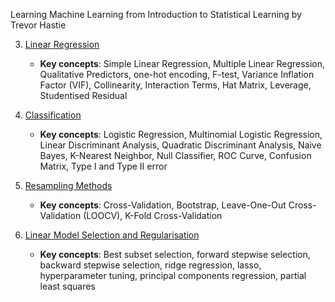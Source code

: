 Learning Machine Learning from Introduction to Statistical Learning by Trevor Hastie

3. [Linear Regression](https://github.com/xavierchen0/LearnML/blob/main/3.%LinearRegression)
	- **Key concepts**: Simple Linear Regression, Multiple Linear Regression, Qualitative Predictors, one-hot encoding, F-test, Variance Inflation Factor (VIF), Collinearity, Interaction Terms, Hat Matrix, Leverage, Studentised Residual

4. [Classification](https://github.com/xavierchen0/LearnML/blob/main/4.%Classification)
	- **Key concepts**: Logistic Regression, Multinomial Logistic Regression, Linear Discriminant Analysis, Quadratic Discriminant Analysis, Naive Bayes, K-Nearest Neighbor, Null Classifier, ROC Curve, Confusion Matrix, Type I and Type II error

5. [Resampling Methods](https://github.com/xavierchen0/LearnML/tree/main/5.%20Resampling%20Methods)
	- **Key concepts**: Cross-Validation, Bootstrap, Leave-One-Out Cross-Validation (LOOCV), K-Fold Cross-Validation
  
6. [Linear Model Selection and Regularisation](https://github.com/xavierchen0/LearnML/tree/main/6.%20Linear%20Model%20Selection%20and%20Regularisation)
   - **Key concepts**: Best subset selection, forward stepwise selection, backward stepwise selection, ridge regression, lasso, hyperparameter tuning, principal components regression, partial least squares
